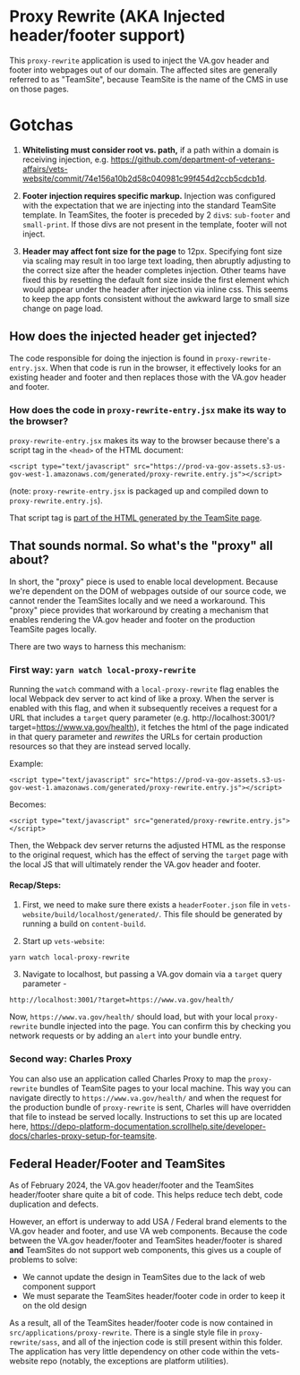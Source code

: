 # Proxy Rewrite (AKA Injected header/footer support)
This `proxy-rewrite` application is used to inject the VA.gov header and footer into webpages out of our domain. The affected sites are generally referred to as "TeamSite", because TeamSite is the name of the CMS in use on those pages.

# Gotchas
1. **Whitelisting must consider root vs. path,** if a path within a domain is receiving injection, e.g. https://github.com/department-of-veterans-affairs/vets-website/commit/74e156a10b2d58c040981c99f454d2ccb5cdcb1d.

2. **Footer injection requires specific markup.** Injection was configured with the expectation that we are injecting into the standard TeamSite template. In TeamSites, the footer is preceded by 2 `div`s: `sub-footer` and `small-print`. If those divs are not present in the template, footer will not inject.

3. **Header may affect font size for the page** to 12px. Specifying font size via scaling may result in too large text loading, then abruptly adjusting to the correct size after the header completes injection.  Other teams have fixed this by resetting the default font size inside the first element which would appear under the header after injection via inline css. This seems to keep the app fonts consistent without the awkward large to small size change on page load.

## How does the injected header get injected?
The code responsible for doing the injection is found in `proxy-rewrite-entry.jsx`. When that code is run in the browser, it effectively looks for an existing header and footer and then replaces those with the VA.gov header and footer.

### How does the code in `proxy-rewrite-entry.jsx` make its way to the browser?

`proxy-rewrite-entry.jsx` makes its way to the browser because there's a script tag in the `<head>` of the HTML document:
```
<script type="text/javascript" src="https://prod-va-gov-assets.s3-us-gov-west-1.amazonaws.com/generated/proxy-rewrite.entry.js"></script>
```
(note: `proxy-rewrite-entry.jsx` is packaged up and compiled down to `proxy-rewrite.entry.js`).

That script tag is [part of the HTML generated by the TeamSite page](https://depo-platform-documentation.scrollhelp.site/developer-docs/teamsite-overview#TeamSiteoverview-ScriptsandTeamSiteAdministration).


## That sounds normal. So what's the "proxy" all about?
In short, the "proxy" piece is used to enable local development. Because we're dependent on the DOM of webpages outside of our source code, we cannot render the TeamSites locally and we need a workaround. This "proxy" piece provides that workaround by creating a mechanism that enables rendering the VA.gov header and footer on the production TeamSite pages locally.

There are two ways to harness this mechanism:

### First way: `yarn watch local-proxy-rewrite`

Running the `watch` command with a `local-proxy-rewrite` flag enables the local Webpack dev server to act kind of like a proxy. When the server is enabled with this flag, and when it subsequently receives a request for a URL that includes a `target` query parameter (e.g. http://localhost:3001/?target=https://www.va.gov/health), it fetches the html of the page indicated in that query parameter and *rewrites* the URLs for certain production resources so that they are instead served locally.

Example:
```
<script type="text/javascript" src="https://prod-va-gov-assets.s3-us-gov-west-1.amazonaws.com/generated/proxy-rewrite.entry.js"></script>
```
Becomes:
```
<script type="text/javascript" src="generated/proxy-rewrite.entry.js"></script>
```

Then, the Webpack dev server returns the adjusted HTML as the response to the original request, which has the effect of serving the `target` page with the local JS that will ultimately render the VA.gov header and footer.


#### Recap/Steps:
1. First, we need to make sure there exists a `headerFooter.json` file in `vets-website/build/localhost/generated/`. This file should be generated by running a build on `content-build`.

2. Start up `vets-website`:

```
yarn watch local-proxy-rewrite
```

3. Navigate to localhost, but passing a VA.gov domain via a `target` query parameter -

```
http://localhost:3001/?target=https://www.va.gov/health/
```

Now, `https://www.va.gov/health/` should load, but with your local `proxy-rewrite` bundle injected into the page. You can confirm this by checking you network requests or by adding an `alert` into your bundle entry.

### Second way: Charles Proxy
You can also use an application called Charles Proxy to map the `proxy-rewrite` bundles of TeamSite pages to your local machine. This way you can navigate directly to `https://www.va.gov/health/` and when the request for the production bundle of `proxy-rewrite` is sent, Charles will have overridden that file to instead be served locally. Instructions to set this up are located here, https://depo-platform-documentation.scrollhelp.site/developer-docs/charles-proxy-setup-for-teamsite.

## Federal Header/Footer and TeamSites
As of February 2024, the VA.gov header/footer and the TeamSites header/footer share quite a bit of code. This helps reduce tech debt, code duplication and defects.

However, an effort is underway to add USA / Federal brand elements to the VA.gov header and footer, and use VA web components. Because the code between the VA.gov header/footer and TeamSites header/footer is shared **and** TeamSites do not support web components, this gives us a couple of problems to solve:

- We cannot update the design in TeamSites due to the lack of web component support
- We must separate the TeamSites header/footer code in order to keep it on the old design

As a result, all of the TeamSites header/footer code is now contained in `src/applications/proxy-rewrite`. There is a single style file in `proxy-rewrite/sass`, and all of the injection code is still present within this folder. The application has very little dependency on other code within the vets-website repo (notably, the exceptions are platform utilities).